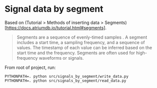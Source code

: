 # Signal data by segment

Based on (Tutorial > Methods of inserting data > Segments)[https://docs.atriumdb.io/tutorial.html#segments].

> Segments are a sequence of evenly-timed samples . A segment includes a start time, a sampling frequency, and a sequence of values. The timestamp of each value can be inferred based on the start time and the frequency.
Segments are often used for high-frequency waveforms or signals.

From root of project, run:
```
PYTHONPATH=. python src/signals_by_segment/write_data.py
PYTHONPATH=. python src/signals_by_segment/read_data.py
```
